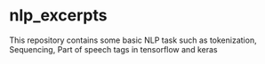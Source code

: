 # nlp_excerpts
This repository contains some basic NLP task such as tokenization, Sequencing, Part of speech tags in tensorflow and keras
